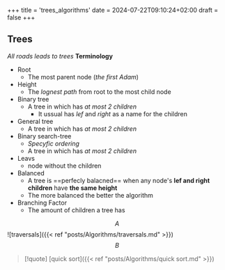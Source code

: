+++
title = 'trees_algorithms'
date = 2024-07-22T09:10:24+02:00
draft = false
+++

## Trees 
*All roads leads to trees*
**Terminology**
- Root
	- The most parent node (*the first Adam*)
- Height
	- The *lognest path* from root to the most child node
- Binary tree 
	- A tree in which has *at most 2 children*
		- It ussual has *lef* and *right* as a name for the children 
- General tree
	- A tree in which has *at most 2 children*
- Binary search-tree 
	- *Specyfic ordering*
	- A tree in which has *at most 2 children*
- Leavs
	- node without the children
- Balanced 
	- A tree is ==perfecly balacned== when any node's **lef and right children** have **the same height**
	- The more balanced the better the algorithm
- Branching Factor 
	- The amount of children a tree has 

$$ A $$
![traversals]({{< ref "posts/Algorithms/traversals.md" >}})
$$B$$

>[!quote] [quick sort]({{< ref "posts/Algorithms/quick sort.md" >}})